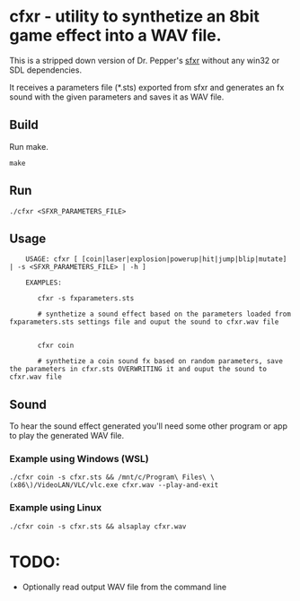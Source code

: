 # cfxr - utility to synthetize an 8bit game effect into a WAV file.

This is a stripped down version of Dr. Pepper's [sfxr](http://www.drpetter.se/project_sfxr.html) without any win32 or SDL dependencies.

It receives a parameters file (*.sts) exported from sfxr and generates an fx sound with the given parameters and saves it as WAV file.


## Build

Run make.

```
make
```

## Run

```
./cfxr <SFXR_PARAMETERS_FILE>
```

## Usage

```
    USAGE: cfxr [ [coin|laser|explosion|powerup|hit|jump|blip|mutate] | -s <SFXR_PARAMETERS_FILE> | -h ]

    EXAMPLES:

       cfxr -s fxparameters.sts

       # synthetize a sound effect based on the parameters loaded from fxparameters.sts settings file and ouput the sound to cfxr.wav file


       cfxr coin

       # synthetize a coin sound fx based on random parameters, save the parameters in cfxr.sts OVERWRITING it and ouput the sound to cfxr.wav file

```

## Sound

To hear the sound effect generated you'll need some other program or app to play the generated WAV file.

### Example using Windows (WSL)

```
./cfxr coin -s cfxr.sts && /mnt/c/Program\ Files\ \(x86\)/VideoLAN/VLC/vlc.exe cfxr.wav --play-and-exit

```

### Example using Linux

```
./cfxr coin -s cfxr.sts && alsaplay cfxr.wav 

```


# TODO:
- Optionally read output WAV file from the command line

